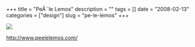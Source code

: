 +++
title = "Pe&Atilde;&uml;le Lemos"
description = ""
tags = []
date = "2008-02-13"
categories = ["design"]
slug = "pe-le-lemos"
+++


 

  <div id="screens-thumbs" class="clearfix">
    <div class="txt-center" id="design-submission"><a href="http://www.peelelemos.com/"><img id='bluga-thumbnail-1151' class='bluga-thumbnail large' src='/media/bluga/
wt47f303e89e345_0.jpg'/></a></div>  
  </div>   
<p><a href="http://www.peelelemos.com/">http://www.peelelemos.com/</a></p>




